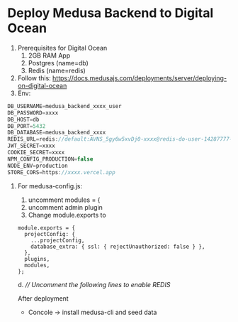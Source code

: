 # Deploy Medusa Backend to Digital Ocean

1. Prerequisites for Digital Ocean
    1. 2GB RAM App
    2. Postgres (name=db)
    3. Redis (name=redis)
2. Follow this: https://docs.medusajs.com/deployments/server/deploying-on-digital-ocean
3. Env:

```jsx
DB_USERNAME=medusa_backend_xxxx_user
DB_PASSWORD=xxxx
DB_HOST=db
DB_PORT=5432
DB_DATABASE=medusa_backend_xxxx
REDIS_URL=redis://default:AVNS_5gy6w5xvDj0-xxxx@redis-do-user-14287777-0.b.db.ondigitalocean.com:25061
JWT_SECRET=xxxx
COOKIE_SECRET=xxxx
NPM_CONFIG_PRODUCTION=false
NODE_ENV=production
STORE_CORS=https://xxxx.vercel.app
```

1. For medusa-config.js:
    1. uncomment modules = {
    2. uncomment admin plugin
    3. Change module.exports to
    
    ```
    module.exports = {
      projectConfig: {
        ...projectConfig,
        database_extra: { ssl: { rejectUnauthorized: false } },
      },
      plugins,
      modules,
    };
    ```
    
    d. *// Uncomment the following lines to enable REDIS*
    
    After deployment
    
    - Concole → install medusa-cli and seed data
